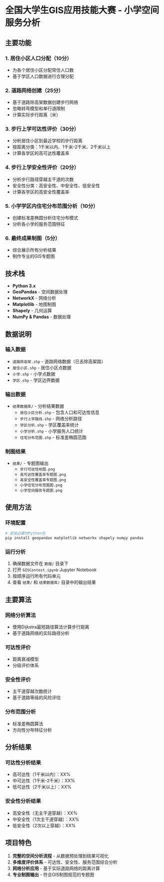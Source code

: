# 全国大学生GIS应用技能大赛 - 小学空间服务分析

## 主要功能

### 1. 居住小区人口分配（10分）
- 为各个居住小区分配常住人口数
- 基于学区人口数据进行合理分配

### 2. 道路网络创建（25分）
- 基于道路除高架数据创建步行网络
- 忽略转弯模型和单行道限制
- 计算实际步行距离（米）

### 3. 步行上学可达性评价（30分）
- 分析居住小区到最近学校的步行距离
- 按距离分类：1千米以内、1千米-2千米、2千米以上
- 计算各学区的高可达性覆盖率

### 4. 步行上学安全性评价（20分）
- 分析步行路径穿越主干道的次数
- 安全性分类：高安全性、中安全性、低安全性
- 计算各学区的高安全性覆盖率

### 5. 小学学区内住宅分布范围分析（10分）
- 创建标准差椭圆分析住宅分布模式
- 分析各小学的服务范围特征

### 6. 最终成果制图（5分）
- 综合展示所有分析结果
- 制作专业的GIS专题图

## 技术栈

- **Python 3.x**
- **GeoPandas** - 空间数据处理
- **NetworkX** - 网络分析
- **Matplotlib** - 地图制图
- **Shapely** - 几何运算
- **NumPy & Pandas** - 数据处理

## 数据说明

### 输入数据
- `道路除高架.shp` - 道路网络数据（已去除高架路）
- `居住小区.shp` - 居住小区点数据
- `小学.shp` - 小学点数据
- `学区.shp` - 学区边界数据

### 输出数据
- `结果数据库/` - 分析结果数据
  - `居住小区分析.shp` - 包含人口和可达性信息
  - `步行上学路线.shp` - 网络分析路径
  - `学区分析.shp` - 学区覆盖率统计
  - `小学分析.shp` - 小学服务人口统计
  - `住宅分布范围.shp` - 标准差椭圆范围

### 制图结果
- `结果/` - 专题图输出
  - `步行可达性地图.png`
  - `高可达性覆盖率专题图.png`
  - `高安全性覆盖率专题图.png`
  - `小学住宅分布范围图.png`
  - `小学空间服务专题图.png`

## 使用方法

### 环境配置

```bash
# 安装必要的Python包
pip install geopandas matplotlib networkx shapely numpy pandas
```

### 运行分析

1. 确保数据文件在 `数据/` 目录下
2. 打开 `GISContest.ipynb` Jupyter Notebook
3. 按顺序运行所有代码单元
4. 查看 `结果/` 和 `结果数据库/` 目录中的输出结果

## 主要算法

### 网络分析算法
- 使用Dijkstra最短路径算法计算步行距离
- 基于道路网络的实际路径分析

### 可达性评价
- 距离衰减模型
- 分级评价体系

### 安全性评价
- 主干道穿越次数统计
- 基于道路等级的风险评估

### 分布范围分析
- 标准差椭圆算法
- 方向性分布特征分析

## 分析结果

### 可达性分析结果
- 高可达性（1千米以内）：XX%
- 中可达性（1千米-2千米）：XX%
- 低可达性（2千米以上）：XX%

### 安全性分析结果
- 高安全性（无主干道穿越）：XX%
- 中安全性（1次主干道穿越）：XX%
- 低安全性（2次以上穿越）：XX%

## 项目特色

1. **完整的空间分析流程** - 从数据预处理到结果可视化
2. **多维度评价体系** - 可达性、安全性、服务范围综合分析
3. **网络分析应用** - 基于实际道路网络的距离计算
4. **专业制图输出** - 符合GIS制图规范的专题图
